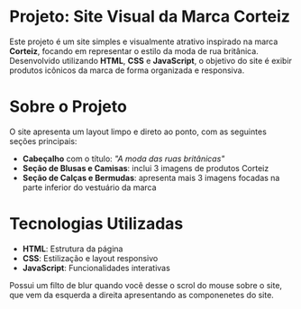 # Projeto: Site Visual da Marca Corteiz

Este projeto é um site simples e visualmente atrativo inspirado na marca **Corteiz**, focando em representar o estilo da moda de rua britânica. Desenvolvido utilizando **HTML**, **CSS** e **JavaScript**, o objetivo do site é exibir produtos icônicos da marca de forma organizada e responsiva.

# Sobre o Projeto

O site apresenta um layout limpo e direto ao ponto, com as seguintes seções principais:

- **Cabeçalho** com o título: *"A moda das ruas britânicas"*
- **Seção de Blusas e Camisas**: inclui 3 imagens de produtos Corteiz
- **Seção de Calças e Bermudas**: apresenta mais 3 imagens focadas na parte inferior do vestuário da marca

# Tecnologias Utilizadas

- **HTML**: Estrutura da página
- **CSS**: Estilização e layout responsivo
- **JavaScript**: Funcionalidades interativas

 Possui um filto de blur quando você desse o scrol do mouse sobre o site, que vem da esquerda a direita apresentando as componenetes do site.
